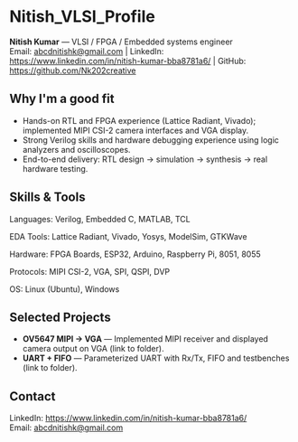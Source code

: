 # Nitish_VLSI_Profile
**Nitish Kumar** — VLSI / FPGA / Embedded systems engineer  
Email: abcdnitishk@gmail.com | LinkedIn: https://www.linkedin.com/in/nitish-kumar-bba8781a6/ | GitHub: https://github.com/Nk202creative

## Why I'm a good fit
- Hands-on RTL and FPGA experience (Lattice Radiant, Vivado); implemented MIPI CSI-2 camera interfaces and VGA display.
- Strong Verilog skills and hardware debugging experience using logic analyzers and oscilloscopes.
- End-to-end delivery: RTL design → simulation → synthesis → real hardware testing.

## Skills & Tools
Languages: Verilog, Embedded C, MATLAB, TCL

EDA Tools: Lattice Radiant, Vivado, Yosys, ModelSim, GTKWave

Hardware: FPGA Boards, ESP32, Arduino, Raspberry Pi, 8051, 8055

Protocols: MIPI CSI-2, VGA, SPI, QSPI, DVP

OS: Linux (Ubuntu), Windows

## Selected Projects
- **OV5647 MIPI → VGA** — Implemented MIPI receiver and displayed camera output on VGA (link to folder).  
- **UART + FIFO** — Parameterized UART with Rx/Tx, FIFO and testbenches (link to folder).

## Contact
LinkedIn: https://www.linkedin.com/in/nitish-kumar-bba8781a6/  
Email: abcdnitishk@gmail.com

